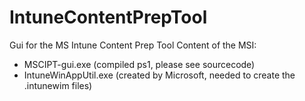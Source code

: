 # IntuneContentPrepTool
Gui for the MS Intune Content Prep Tool
Content of the MSI:
- MSCIPT-gui.exe (compiled ps1, please see sourcecode)
- IntuneWinAppUtil.exe (created by Microsoft, needed to create the .intunewim files)

